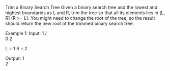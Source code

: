 
Trim a Binary Search Tree
Given a binary search tree and the lowest and highest boundaries as L and R, trim the tree so that all its elements lies in [L, R] (R >= L). You might need to change the root of the tree, so the result should return the new root of the trimmed binary search tree.

Example 1:
Input: 
    1
   / \
  0   2

  L = 1
  R = 2

Output: 
    1
      \
       2